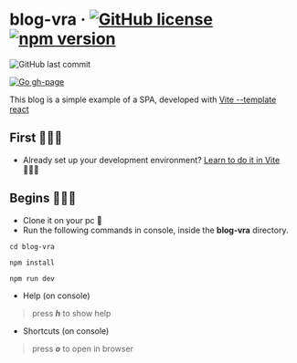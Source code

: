 # blog-vra &middot; [![GitHub license](https://img.shields.io/badge/license-MIT-blue.svg)](https://github.com/wilberth-cl/blog-vra/blob/main/LICENSE) [![npm version](https://img.shields.io/npm/v/react.svg?style=flat)](https://www.npmjs.com/package/react)
<img alt="GitHub last commit" src="https://img.shields.io/github/last-commit/wilberth-cl/blog-vra">

[![Go gh-page](https://img.shields.io/badge/Go_to_Github_Page-blog--vra.github.io-blue)](https://wilberth-cl.github.io/blog-vra/)

This blog is a simple example of a SPA, developed with [Vite --template react](https://github.com/vitejs/vite)

## First 🙇🏻‍♂️
* Already set up your development environment? [Learn to do it in Vite](https://vitejs.dev/guide/) 🤸🏻‍♂️

## Begins 🏃🏼‍♂️
* Clone it on your pc 🙂
* Run the following commands in console, inside the **blog-vra** directory.
~~~~
cd blog-vra
~~~~
~~~~
npm install
~~~~
~~~~
npm run dev
~~~~

* Help (on console)
>press **_h_** to show help

* Shortcuts (on console)
>press **_o_** to open in browser
